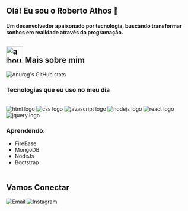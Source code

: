 ## Olá! Eu sou o Roberto Athos 👋
#### Um desenvolvedor apaixonado por tecnologia, buscando transformar sonhos em realidade através da programação.
## <img width="45" alt="about" src="https://raw.github.com/elizarov/elizarov/master/about.png"> Mais sobre mim




![Anurag's GitHub stats](https://github-readme-stats.vercel.app/api?username=RobertoAthos&show_icons=true&theme=tokyonight)

### Tecnologias que eu uso no meu dia

<div style="display: inline_block"> <br>
  <img alt="html logo" src="https://img.shields.io/badge/HTML5-E34F26?style=for-the-badge&logo=html5&logoColor=white" />
  <img alt="css logo" src="https://img.shields.io/badge/CSS3-1572B6?style=for-the-badge&logo=css3&logoColor=white" />
  <img alt="javascript logo" src="https://img.shields.io/badge/JavaScript-F7DF1E?style=for-the-badge&logo=javascript&logoColor=black" />
  <img alt="nodejs logo" src="https://img.shields.io/badge/Node.js-43853D?style=for-the-badge&logo=node.js&logoColor=white" />
  <img alt="react logo" src="https://img.shields.io/badge/React-20232A?style=for-the-badge&logo=react&logoColor=61DAFB" />
  <img alt="jquery logo" src="https://img.shields.io/badge/jQuery-0769AD?style=for-the-badge&logo=jquery&logoColor=white" />
 </div>
 
### Aprendendo: 
- FireBase <br>
- MongoDB
- NodeJs
- Bootstrap <br> <br>

## Vamos Conectar
[![Email](https://img.shields.io/badge/WhatsApp-25D366?style=for-the-badge&logo=whatsapp&logoColor=white)](https://wa.me/5573999335493)
[![Instagram](https://img.shields.io/badge/Instagram-E4405F?style=for-the-badge&logo=instagram&logoColor=white)](https://www.instagram.com/robertnobeat_oficial/)
